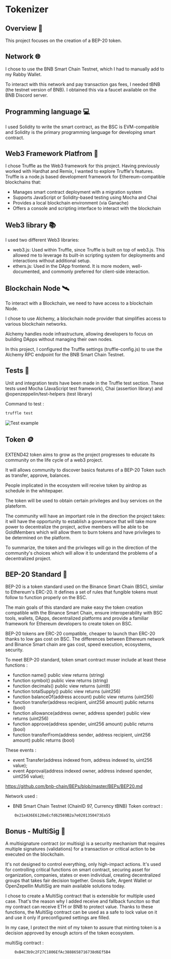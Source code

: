 # Tokenizer

## Overview 🧾
This project focuses on the creation of a BEP-20 token.

## Network 🌐
I chose to use the BNB Smart Chain Testnet, which I had to manually add to my Rabby Wallet.

To interact with this network and pay transaction gas fees, I needed tBNB (the testnet version of BNB). I obtained this via a faucet available on the BNB Discord server.

## Programming language 💻
I used Solidity to write the smart contract, as the BSC is EVM-compatible and Solidity is the primary programming language for developing smart contract.

## Web3 Framework Platfrom 🧰
I chose Truffle as the Web3 framework for this project. Having previously worked with Hardhat and Remix, I wanted to explore Truffle's features.
Truffle is a node.js based development framework for Ethereum-compatible blockchains that:
- Manages smart contract deployment with a migration system
- Supports JavaScript or Solidity-based testing using Mocha and Chai
- Provides a local blockchain environment (via Ganache)
- Offers a console and scripting interface to interact with the blockchain

## Web3 library 📚
I used two different Web3 libraries:

- web3.js: Used within Truffle, since Truffle is built on top of web3.js. This allowed me to leverage its built-in scripting system for deployments and interactions without additional setup.
- ethers.js: Used in the DApp frontend. It is more modern, well-documented, and commonly preferred for client-side interaction.


## Blockchain Node 🛰️
To interact with a Blockchain, we need to have access to a blockchain Node.

I chose to use Alchemy, a blockchain node provider that simplifies access to various blockchain networks. 

Alchemy handles node infrastructure, allowing developers to focus on building DApps without managing their own nodes.

In this project, I configured the Truffle settings (truffle-config.js) to use the Alchemy RPC endpoint for the BNB Smart Chain Testnet.

## Tests 🧪
Unit and integration tests have been made in the Truffle test section.
These tests used Mocha (JavaScript test framework), Chai (assertion library) and @openzeppelin/test-helpers (test library)

Command to test : 
```bash
truffle test
```

![Test example](documentation/)


## Token 🪙
EXTEND42 token aims to grow as the project progresses to educate its community on the life cycle of a web3 project. 

It will allows community to discover basics features of a BEP-20 Token such as transfer, approve, balances.

People implicated in the ecosystem will receive token by airdrop as schedule in the whitepaper. 

The token will be used to obtain certain privileges and buy services on the plateform.

The community will have an important role in the direction the project takes: it will have the opportunity to establish a governance that will take more power to decentralize the project, active members will be able to be GoldMembers which will allow them to burn tokens and have privileges to be determined on the platform.

To summarize, the token and the privileges will go in the direction of the community's choices which will allow it to understand the problems of a decentralized project.


## BEP-20 Standard 📘
BEP-20 is a token standard used on the Binance Smart Chain (BSC), similar to Ethereum's ERC-20. It defines a set of rules that fungible tokens must follow to function properly on the BSC.

The main goals of this standard are make easy the token creation compatible with the Binance Smart Chain, ensure interoperability with BSC tools, wallets, DApps, decentralized platforms and provide a familiar framework for Ethereum developers to create token on BSC.

BEP-20 tokens are ERC-20 compatible, cheaper to launch than ERC-20 thanks to low gas cost on BSC.
The differences between Ethereum network and Binance Smart chain are gas cost, speed execution, ecosystems, security.

To meet BEP-20 standard, token smart contract muser include at least these functions :
- function name() public view returns (string)
- function symbol() public view returns (string)
- function decimals() public view returns (uint8)
- function totalSupply() public view returns (uint256)
- function balanceOf(address account) public view returns (uint256)
- function transfer(address recipient, uint256 amount) public returns (bool)
- function allowance(address owner, address spender) public view returns (uint256)
- function approve(address spender, uint256 amount) public returns (bool)
- function transferFrom(address sender, address recipient, uint256 amount) public returns (bool)

These events :
- event Transfer(address indexed from, address indexed to, uint256 value);
- event Approval(address indexed owner, address indexed spender, uint256 value);

https://github.com/bnb-chain/BEPs/blob/master/BEPs/BEP20.md


Network used : 
- BNB Smart Chain Testnet (ChainID 97, Currency tBNB)
Token contract : 
```plaintext
    0x21eA36E6120eEcfd62569B2a7e0201350473Ea55
```


## Bonus - MultiSig 🔐
A multisignature contract (or multisig) is a security mechanism that requires multiple signatures (validations) for a transaction or critical action to be executed on the blockchain.

It's not designed to control everything, only high-impact actions. It's used for controlling critical functions on smart contract, securing asset for organization, companies, states or even individual, creating decentralized groups that takes fair decision together.
Gnosis Safe, Argent Wallet or OpenZepellin MultiSig are main available solutions today.

I chose to create a MultiSig contract that is extensible for multiple used case. That's the reason why I added receive and fallback funciton so that my contract can receive ETH or BNB to protect value. Thanks to these functions, the MultiSig contract can be used as a safe to lock value on it and use it only if preconfigured settings are filled.

In my case, I protect the mint of my token to assure that minting token is a decision approved by enough actors of the token ecosystem.

multiSig contract : 
```plaintext
    0xB4C3b9c2F27C1806EfAc3888658716738d6Ef5B4
```

